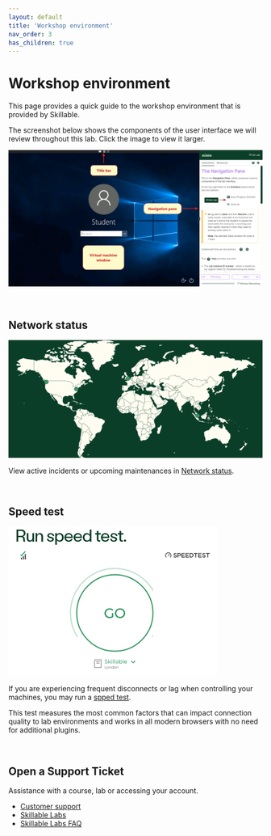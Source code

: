 ```yaml
---
layout: default
title: 'Workshop environment'
nav_order: 3
has_children: true
---
```


# Workshop environment 

This page provides a quick guide to the workshop environment that is provided by Skillable.

The screenshot below shows the components of the user interface we will review throughout this lab. Click the image to view it larger.

![Broken Images](./SkillableEnvironment.png)

<br>


## Network status

![Broken Images](./SkillableNetwork.png)

View active incidents or upcoming maintenances in [Network status](https://status.skillable.com/).



<br>

## Speed test

![Broken Images](./SkillableSpeeTest.png)

If you are experiencing frequent disconnects or lag when controlling your machines, you may run a [spped test](https://www.skillable.com/customer-support/speed-test/). 

This test measures the most common factors that can impact connection quality to lab environments and works in all modern browsers with no need for additional plugins.



<br>

## Open a Support Ticket
Assistance with a course, lab or accessing your account.


- [Customer support](https://www.skillable.com/customer-support/)
- [Skillable Labs](https://docs.skillable.com/docs/skillable-labs)
- [Skillable Labs FAQ](https://docs.skillable.com/docs/student-faq)